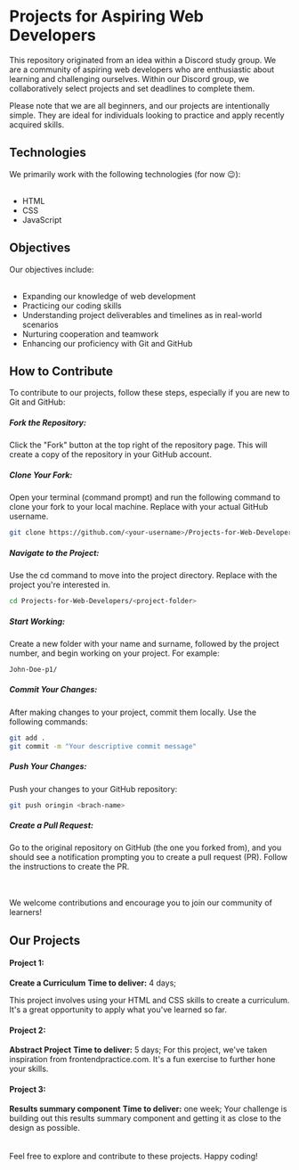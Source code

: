 <h1>Projects for Aspiring Web Developers</h1>
This repository originated from an idea within a Discord study group. We are a community of aspiring web developers who are enthusiastic about learning and challenging ourselves. Within our Discord group, we collaboratively select projects and set deadlines to complete them.

Please note that we are all beginners, and our projects are intentionally simple. They are ideal for individuals looking to practice and apply recently acquired skills.

<h2>Technologies</h2>
We primarily work with the following technologies (for now 😉):
<br>
<br>

- HTML
- CSS
- JavaScript

<h2>Objectives</h2>
Our objectives include:
<br>
<br>

- Expanding our knowledge of web development
- Practicing our coding skills
- Understanding project deliverables and timelines as in real-world scenarios
- Nurturing cooperation and teamwork
- Enhancing our proficiency with Git and GitHub

<h2>How to Contribute</h2>
To contribute to our projects, follow these steps, especially if you are new to Git and GitHub:

<h5>Fork the Repository:</h5> 
Click the "Fork" button at the top right of the repository page. This will create a copy of the repository in your GitHub account.

<h5>Clone Your Fork:</h5> 
Open your terminal (command prompt) and run the following command to clone your fork to your local machine. Replace <your-username> with your actual GitHub username.

```bash
git clone https://github.com/<your-username>/Projects-for-Web-Developers.git
```

<h5>Navigate to the Project:</h5> 
Use the cd command to move into the project directory. Replace <project-folder> with the project you're interested in.
  
```bash
cd Projects-for-Web-Developers/<project-folder>
```

<h5>Start Working:</h5> 
Create a new folder with your name and surname, followed by the project number, and begin working on your project. For example:

```bash
John-Doe-p1/
```

<h5>Commit Your Changes:</h5> 
After making changes to your project, commit them locally. Use the following commands:

```bash
git add .
git commit -m "Your descriptive commit message"
```

<h5>Push Your Changes:</h5>
Push your changes to your GitHub repository:

```bash
git push oringin <brach-name>
```


<h5>Create a Pull Request:</h5>
Go to the original repository on GitHub (the one you forked from), and you should see a notification prompting you to create a pull request (PR). Follow the instructions to create the PR.  
<br>
<br>
<br>
<p> We welcome contributions and encourage you to join our community of learners!</p>

<h2>Our Projects</h2>

<h4>Project 1: </h4>
<strong>Create a Curriculum</strong>
<strong>Time to deliver:</strong> 4 days;

This project involves using your HTML and CSS skills to create a curriculum. It's a great opportunity to apply what you've learned so far.

<h4>Project 2: </h4>
<strong>Abstract Project</strong>
<strong>Time to deliver:</strong> 5 days;
For this project, we've taken inspiration from frontendpractice.com. It's a fun exercise to further hone your skills.

<h4>Project 3: </h4>
<strong>Results summary component</strong>
<strong>Time to deliver:</strong> one week;
Your challenge is building out this results summary component and getting it as close to the design as possible.


<br>
<br>
<br>
Feel free to explore and contribute to these projects. Happy coding!
